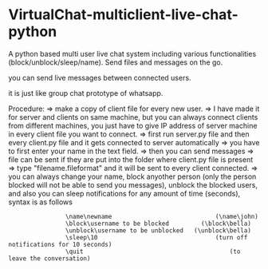 # VirtualChat-multiclient-live-chat-python
A python based multi user live chat system including various functionalities (block/unblock/sleep/name). Send files and messages on the go.

you can send live messages between connected users.

it is just like group chat prototype of whatsapp.

Procedure:
=> make a copy of client file for every new user.
=> I have made it for server and clients on same machine, but you can always connect clients from different machines, you just have to give IP address of server machine in every client file you want to connect.
=> first run server.py file and then every client.py file and it gets connected to server automatically
=> you have to first enter your name in the text field.
=> then you can send messages
=> file can be sent if they are put into the folder where client.py file is present
=> type "filename.fileformat" and it will be sent to every client connected.
=> you can always change your name, block anyother person (only the person blocked will not be able to send you messages), unblock the blocked users, and also you can sleep notifications for any amount of time (seconds), syntax is as follows

					\name\newname 				              (\name\john)
					\block\username to be blocked 		  (\block\bella)
					\unblock\username to be unblocked 	(\unblock\bella)
					\sleep\10 				                  (turn off notifications for 10 seconds)
					\quit					                      (to leave the conversation)
